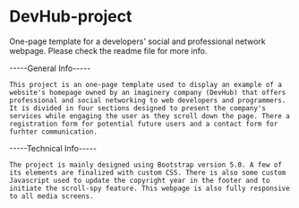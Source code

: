 # DevHub-project
One-page template for a developers' social and professional network webpage. Please check the readme file for more info.

-----General Info-----
	
	This project is an one-page template used to display an example of a website's homepage owned by an imaginery company (DevHub) that offers professional and social networking to web developers and programmers. It is divided in four sections designed to present the company's services while engaging the user as they scroll down the page. There a registration form for potential future users and a contact form for furhter communication.

-----Technical Info-----
	
	The project is mainly designed using Bootstrap version 5.0. A few of its elements are finalized with custom CSS. There is also some custom Javascript used to update the copyright year in the footer and to initiate the scroll-spy feature. This webpage is also fully responsive to all media screens.